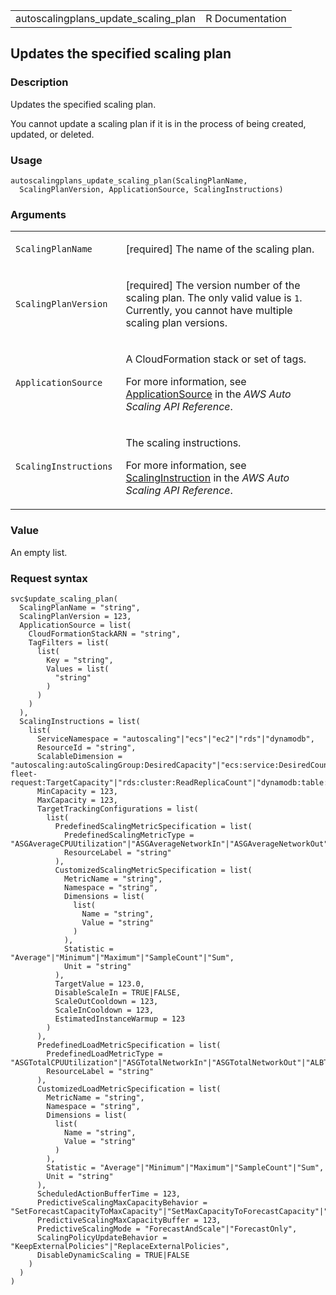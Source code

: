 <table style="width: 100%;">
<tbody>
<tr class="odd">
<td>autoscalingplans_update_scaling_plan</td>
<td style="text-align: right;">R Documentation</td>
</tr>
</tbody>
</table>

## Updates the specified scaling plan

### Description

Updates the specified scaling plan.

You cannot update a scaling plan if it is in the process of being
created, updated, or deleted.

### Usage

    autoscalingplans_update_scaling_plan(ScalingPlanName,
      ScalingPlanVersion, ApplicationSource, ScalingInstructions)

### Arguments

<table>
<colgroup>
<col style="width: 35%" />
<col style="width: 65%" />
</colgroup>
<tbody>
<tr class="odd">
<td><code
id="autoscalingplans_update_scaling_plan_:_ScalingPlanName">ScalingPlanName</code></td>
<td><p>[required] The name of the scaling plan.</p></td>
</tr>
<tr class="even">
<td><code
id="autoscalingplans_update_scaling_plan_:_ScalingPlanVersion">ScalingPlanVersion</code></td>
<td><p>[required] The version number of the scaling plan. The only valid
value is <code>1</code>. Currently, you cannot have multiple scaling
plan versions.</p></td>
</tr>
<tr class="odd">
<td><code
id="autoscalingplans_update_scaling_plan_:_ApplicationSource">ApplicationSource</code></td>
<td><p>A CloudFormation stack or set of tags.</p>
<p>For more information, see <a
href="https://docs.aws.amazon.com/autoscaling/plans/APIReference/API_ApplicationSource.html">ApplicationSource</a>
in the <em>AWS Auto Scaling API Reference</em>.</p></td>
</tr>
<tr class="even">
<td><code
id="autoscalingplans_update_scaling_plan_:_ScalingInstructions">ScalingInstructions</code></td>
<td><p>The scaling instructions.</p>
<p>For more information, see <a
href="https://docs.aws.amazon.com/autoscaling/plans/APIReference/API_ScalingInstruction.html">ScalingInstruction</a>
in the <em>AWS Auto Scaling API Reference</em>.</p></td>
</tr>
</tbody>
</table>

### Value

An empty list.

### Request syntax

    svc$update_scaling_plan(
      ScalingPlanName = "string",
      ScalingPlanVersion = 123,
      ApplicationSource = list(
        CloudFormationStackARN = "string",
        TagFilters = list(
          list(
            Key = "string",
            Values = list(
              "string"
            )
          )
        )
      ),
      ScalingInstructions = list(
        list(
          ServiceNamespace = "autoscaling"|"ecs"|"ec2"|"rds"|"dynamodb",
          ResourceId = "string",
          ScalableDimension = "autoscaling:autoScalingGroup:DesiredCapacity"|"ecs:service:DesiredCount"|"ec2:spot-fleet-request:TargetCapacity"|"rds:cluster:ReadReplicaCount"|"dynamodb:table:ReadCapacityUnits"|"dynamodb:table:WriteCapacityUnits"|"dynamodb:index:ReadCapacityUnits"|"dynamodb:index:WriteCapacityUnits",
          MinCapacity = 123,
          MaxCapacity = 123,
          TargetTrackingConfigurations = list(
            list(
              PredefinedScalingMetricSpecification = list(
                PredefinedScalingMetricType = "ASGAverageCPUUtilization"|"ASGAverageNetworkIn"|"ASGAverageNetworkOut"|"DynamoDBReadCapacityUtilization"|"DynamoDBWriteCapacityUtilization"|"ECSServiceAverageCPUUtilization"|"ECSServiceAverageMemoryUtilization"|"ALBRequestCountPerTarget"|"RDSReaderAverageCPUUtilization"|"RDSReaderAverageDatabaseConnections"|"EC2SpotFleetRequestAverageCPUUtilization"|"EC2SpotFleetRequestAverageNetworkIn"|"EC2SpotFleetRequestAverageNetworkOut",
                ResourceLabel = "string"
              ),
              CustomizedScalingMetricSpecification = list(
                MetricName = "string",
                Namespace = "string",
                Dimensions = list(
                  list(
                    Name = "string",
                    Value = "string"
                  )
                ),
                Statistic = "Average"|"Minimum"|"Maximum"|"SampleCount"|"Sum",
                Unit = "string"
              ),
              TargetValue = 123.0,
              DisableScaleIn = TRUE|FALSE,
              ScaleOutCooldown = 123,
              ScaleInCooldown = 123,
              EstimatedInstanceWarmup = 123
            )
          ),
          PredefinedLoadMetricSpecification = list(
            PredefinedLoadMetricType = "ASGTotalCPUUtilization"|"ASGTotalNetworkIn"|"ASGTotalNetworkOut"|"ALBTargetGroupRequestCount",
            ResourceLabel = "string"
          ),
          CustomizedLoadMetricSpecification = list(
            MetricName = "string",
            Namespace = "string",
            Dimensions = list(
              list(
                Name = "string",
                Value = "string"
              )
            ),
            Statistic = "Average"|"Minimum"|"Maximum"|"SampleCount"|"Sum",
            Unit = "string"
          ),
          ScheduledActionBufferTime = 123,
          PredictiveScalingMaxCapacityBehavior = "SetForecastCapacityToMaxCapacity"|"SetMaxCapacityToForecastCapacity"|"SetMaxCapacityAboveForecastCapacity",
          PredictiveScalingMaxCapacityBuffer = 123,
          PredictiveScalingMode = "ForecastAndScale"|"ForecastOnly",
          ScalingPolicyUpdateBehavior = "KeepExternalPolicies"|"ReplaceExternalPolicies",
          DisableDynamicScaling = TRUE|FALSE
        )
      )
    )
